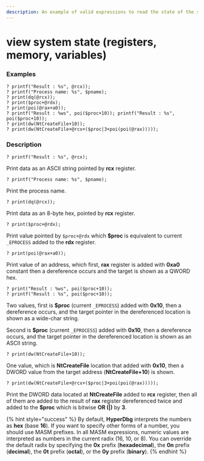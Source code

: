 ```yaml
---
description: An example of valid expressions to read the state of the system
---
```


# view system state (registers, memory, variables)

### Examples

```
? printf("Result : %s", @rcx));
? printf("Process name: %s", $pname);
? print(dq(@rcx));
? print($proc+@rdx);
? print(poi(@rax+a0));
? printf("Result : %ws", poi($proc+10)); printf("Result : %s", poi($proc+10));
? print(dw(NtCreateFile+10));
? print(dw(NtCreateFile+@rcx+($proc|3+poi(poi(@rax)))));
```

### Description

```clike
? printf("Result : %s", @rcx);
```

Print data as an ASCII string pointed by **rcx** register.

```clike
? printf("Process name: %s", $pname);
```

Print the process name.

```clike
? print(dq(@rcx));
```

Print data as an 8-byte hex, pointed by **rcx** register.

```clike
? print($proc+@rdx);
```

Print value pointed by `$proc+@rdx` which **$proc** is equivalent to current `_EPROCESS` added to the **rdx** register.

```clike
? print(poi(@rax+a0));
```

Print value of an address, which first, **rax** register is added with **0xa0** constant then a dereference occurs and the target is shown as a QWORD hex.

```clike
? print("Result : %ws", poi($proc+10));
? printf("Result : %s", poi($proc+10));
```

Two values, first is **$proc** (current `_EPROCESS`) added with **0x10**, then a dereference occurs, and the target pointer in the dereferenced location is shown as a wide-char string.

Second is **$proc** (current `_EPROCESS`) added with **0x10**, then a dereference occurs, and the target pointer in the dereferenced location is shown as an ASCII string.

`? print(dw(NtCreateFile+10));`

One value, which is **NtCreateFile** location that added with **0x10**, then a DWORD value from the target address (**NtCreateFile+10**) is shown.

`? print(dw(NtCreateFile+@rcx+($proc|3+poi(poi(@rax)))));`

Print the DWORD data located at **NtCreateFile** added to **rcx** register, then all of them are added to the result of **rax** register dereferenced twice and added to the **$proc** which is bitwise **OR (|)** by **3**.

{% hint style="success" %}
By default, **HyperDbg** interprets the numbers as **hex** (base **16**). If you want to specify other forms of a number, you should use MASM prefixes. In all MASM expressions, numeric values are interpreted as numbers in the current radix (16, 10, or 8). You can override the default radix by specifying the **0x** prefix (**hexadecimal**), the **0n** prefix (**decimal**), the **0t** prefix (**octal**), or the **0y** prefix (**binary**).
{% endhint %}
